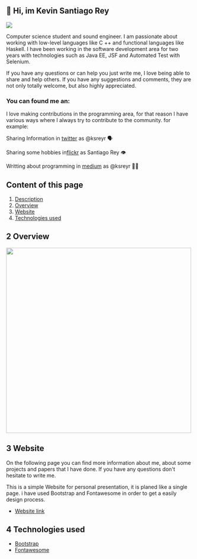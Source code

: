 ## <div id= "Description"></div> 👋 Hi, im Kevin Santiago Rey
![](https://i.imgur.com/P6EtmaL.png)

Computer science student and sound engineer. I am passionate about working with low-level languages like C ++ and functional languages like Haskell. I have been working in the software development area for two years with technologies such as Java EE, JSF and Automated Test with Selenium.

If you have any questions or can help you just write me, I love being able to share and help others. If you have any suggestions and comments, they are not only totally welcome, but also highly appreciated.

### You can found me an:
I love making contributions in the programming area, for that reason I have various ways where I always try to contribute to the community. for example:

Sharing Information in [twitter](https://twitter.com/ksreyr) as @ksreyr 🗣

Sharing some hobbies in[flickr](https://www.flickr.com/people/santirey/) as Santiago Rey 👁

Writting about programming in [medium](https://medium.com/@ksreyr/) as @ksreyr 🧑‍💻
## Content of this page
1. [Description](#Description)
2. [Overview](#Example)
3. [Website](#Website)
4. [Technologies used](#Technologies_used)

## <div id= "Example"></div> 2 Overview

<img src="https://i.imgur.com/ozwj5So.gif" width="500px">


## <div id= "Website"></div> 3 Website
On the following page you can find more information about me, about some projects and papers that I have done. If you have any questions don't hesitate to write me.

This is a simple Website for personal presentation, it is planed like a single page. i have used Bootstrap and Fontawesome in order to get a easily design process.

* [Website link]( https://santirey.github.io/SantiRey/)

## <div id= "Technologies_used"></div> 4 Technologies used
* [Bootstrap](https://getbootstrap.com)
* [Fontawesome](https://fontawesome.com)